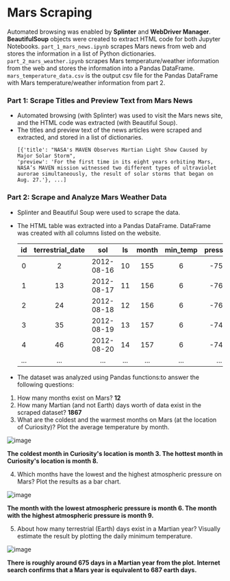 # Mars Scraping

Automated browsing was enabled by **Splinter** and **WebDriver Manager**. **BeautifulSoup** objects were created to extract HTML code for both Jupyter Notebooks. 
`part_1_mars_news.ipynb` scrapes Mars news from web and stores the information in a list of Python dictionaries. 
`part_2_mars_weather.ipynb` scrapes Mars temperature/weather information from the web and stores the information into a Pandas DataFrame.
`mars_temperature_data.csv` is the output csv file for the Pandas DataFrame with Mars temperature/weather information from part 2. 

### Part 1: Scrape Titles and Preview Text from Mars News
- Automated browsing (with Splinter) was used to visit the Mars news site, and the HTML code was extracted (with Beautiful Soup). 
- The titles and preview text of the news articles were scraped and extracted, and stored in a list of dictionaries. 
  ```
  [{'title': "NASA's MAVEN Observes Martian Light Show Caused by Major Solar Storm",
  'preview': 'For the first time in its eight years orbiting Mars, NASA’s MAVEN mission witnessed two different types of ultraviolet aurorae simultaneously, the result of solar storms that began on Aug. 27.'}, ...]
    ```
 
### Part 2: Scrape and Analyze Mars Weather Data
- Splinter and Beautiful Soup were used to scrape the data. 
- The HTML table was extracted into a Pandas DataFrame. DataFrame was created with all columns listed on the website. 

  |id|terrestrial_date	|sol	|ls	|month	|min_temp	|pressure|
  |:---: |:---: |:---: |:---: |:---: |:---: |:---: |
  |0  |2 |2012-08-16|	10|	155|	6|	-75.0|	739.0|
  |1	|13|2012-08-17|	11|	156| 6|-76.0|	740.0|
  |2	|24|2012-08-18|	12|	156	|6|	-76.0|	741.0|
  |3	|35|2012-08-19|	13|	157	|6	|-74.0|	732.0|
  |4	|46|2012-08-20|	14|	157	|6|	-74.0	|740.0|
  |... |... |...|... |... |... |... |
  
- The dataset was analyzed using Pandas functions:to answer the following questions:
 1. How many months exist on Mars?
    **12**
 2. How many Martian (and not Earth) days worth of data exist in the scraped dataset?
    **1867**
 3. What are the coldest and the warmest months on Mars (at the location of Curiosity)? Plot the average temperature by month.
  
  ![image](https://user-images.githubusercontent.com/120543690/222339136-3e886efb-6077-4eed-a6f3-14fe0d6fcfec.png)
  
  **The coldest month in Curiosity's location is month 3.
  The hottest month in Curiosity's location is month 8.**
  
 4. Which months have the lowest and the highest atmospheric pressure on Mars? Plot the results as a bar chart.
  
  ![image](https://user-images.githubusercontent.com/120543690/222339209-7b023b3d-31a8-474a-a127-b4256937f295.png)

  **The month with the lowest atmospheric pressure is month 6.
  The month with the highest atmospheric pressure is month 9.**
  
 5. About how many terrestrial (Earth) days exist in a Martian year? Visually estimate the result by plotting the daily minimum temperature.
  
  ![image](https://user-images.githubusercontent.com/120543690/222338810-25e40d57-8493-4fe3-9605-9e93afee8a2e.png)
  
  **There is roughly around 675 days in a Martian year from the plot. Internet search confirms that a Mars year is equivalent to 687 earth days.**
  


  
  
